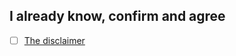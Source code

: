 ## I already know, confirm and agree
- [ ] [The disclaimer](https://github.com/zenlinkpro/assets#disclaimer)
